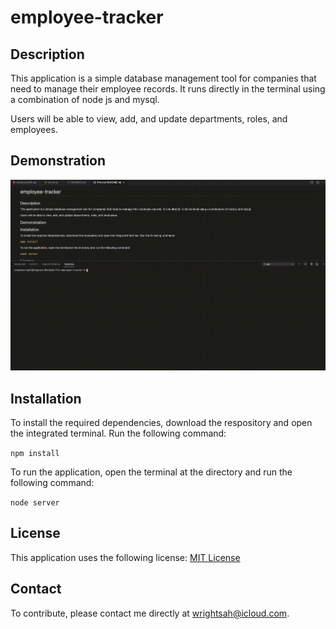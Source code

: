 # employee-tracker


## Description 

This application is a simple database management tool for companies that need to manage their employee records. It runs directly in the terminal using a combination of node js and mysql. 

Users will be able to view, add, and update departments, roles, and employees. 

## Demonstration

![Demo](assets/employee-tracker-demo.gif)

## Installation 

To install the required dependencies, download the respository and open the integrated terminal. Run the following command: 

`npm install`

To run the application, open the terminal at the directory and run the following command: 

`node server`

## License

This application uses the following license: [MIT License](License)

## Contact 

To contribute, please contact me directly at wrightsah@icloud.com. 

